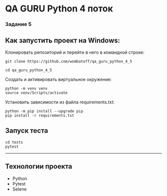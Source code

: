 # QA GURU Python 4 поток
### Задание 5



## Как запустить проект на Windows:

Клонировать репозиторий и перейти в него в командной строке:

```
git clone https://github.com/wombatoff/qa_guru_python_4_5
```

```
cd qa_guru_python_4_5
```

Создать и активировать виртуальное окружение:

```
python -m venv venv
source venv/Scripts/activate
```


Установить зависимости из файла requirements.txt:

```
python -m pip install --upgrade pip
pip install -r requirements.txt
```

## Запуск теста

```
cd tests
pytest
```


---

## Технологии проекта

- Python
- Pytest
- Selene

